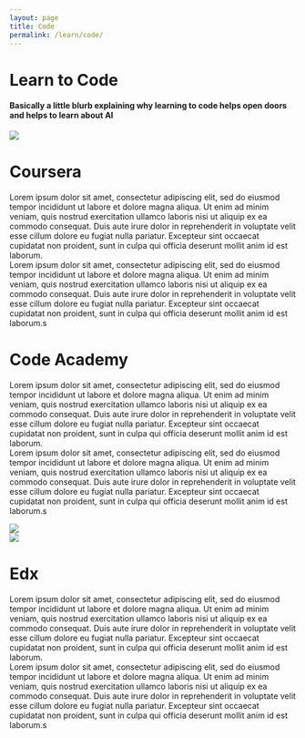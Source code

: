 ```yaml
---
layout: page
title: Code
permalink: /learn/code/
---
```


<div class="intro">
    <div class="intro-text">
        <h1 class="intro-title"><b>Learn to Code</b></h1>
        <h4 class="text-grey">Basically a little blurb explaining why learning to code helps open doors and helps to learn about AI</h4>
    </div>
</div>

<div id="learning-sites">
    <div class="bg-white">
        <div class="row">
            <div class="col image-container">
                <div class="image">
                    <img src="{{site.baseurl}}/assets/img/coursera-logo.jpg">
                </div>
            </div>
            <div class="col text learning-site-info">
                <div class="learning-site-text">
                <h1>Coursera</h1>
                <p>
                    Lorem ipsum dolor sit amet, consectetur adipiscing elit, sed do eiusmod tempor incididunt ut labore
                    et
                    dolore magna
                    aliqua. Ut enim ad minim veniam, quis nostrud exercitation ullamco laboris nisi ut aliquip ex ea
                    commodo
                    consequat. Duis
                    aute irure dolor in reprehenderit in voluptate velit esse cillum dolore eu fugiat nulla pariatur.
                    Excepteur sint
                    occaecat cupidatat non proident, sunt in culpa qui officia deserunt mollit anim id est laborum.
                    <br>
                    Lorem ipsum dolor sit amet, consectetur adipiscing elit, sed do eiusmod tempor incididunt ut labore
                    et
                    dolore magna
                    aliqua. Ut enim ad minim veniam, quis nostrud exercitation ullamco laboris nisi ut aliquip ex ea
                    commodo
                    consequat. Duis
                    aute irure dolor in reprehenderit in voluptate velit esse cillum dolore eu fugiat nulla pariatur.
                    Excepteur sint
                    occaecat cupidatat non proident, sunt in culpa qui officia deserunt mollit anim id est laborum.s
                </p>
            </div>
        </div>
    </div>
</div>

<div class="bg-grey">
    <div class="row">
        <div class="col text learning-site-info">
            <div class="learning-site-text">
                <h1>Code Academy</h1>
                <p>
                    Lorem ipsum dolor sit amet, consectetur adipiscing elit, sed do eiusmod tempor incididunt ut labore
                    et
                    dolore magna
                    aliqua. Ut enim ad minim veniam, quis nostrud exercitation ullamco laboris nisi ut aliquip ex ea
                    commodo
                    consequat. Duis
                    aute irure dolor in reprehenderit in voluptate velit esse cillum dolore eu fugiat nulla pariatur.
                    Excepteur sint
                    occaecat cupidatat non proident, sunt in culpa qui officia deserunt mollit anim id est laborum.
                    <br>
                    Lorem ipsum dolor sit amet, consectetur adipiscing elit, sed do eiusmod tempor incididunt ut labore
                    et
                    dolore magna
                    aliqua. Ut enim ad minim veniam, quis nostrud exercitation ullamco laboris nisi ut aliquip ex ea
                    commodo
                    consequat. Duis
                    aute irure dolor in reprehenderit in voluptate velit esse cillum dolore eu fugiat nulla pariatur.
                    Excepteur sint
                    occaecat cupidatat non proident, sunt in culpa qui officia deserunt mollit anim id est laborum.s
                </p>
            </div>
        </div>
        <div class="col image-container p-5">
            <div class="image">
                <img src="{{site.baseurl}}/assets/img/codeacademy-logo.png">
            </div>
        </div>
    </div>
</div>

<div class="bg-white">
    <div class="row">
    <div class="col image-container p-5">
        <div class="image">
            <img src="{{site.baseurl}}/assets/img/edx-logo.png">
        </div>
    </div>
        <div class="col text learning-site-info">
            <div class="learning-site-text">
            <h1>Edx</h1>
            <p>
                Lorem ipsum dolor sit amet, consectetur adipiscing elit, sed do eiusmod tempor incididunt ut labore
                et
                dolore magna
                aliqua. Ut enim ad minim veniam, quis nostrud exercitation ullamco laboris nisi ut aliquip ex ea
                commodo
                consequat. Duis
                aute irure dolor in reprehenderit in voluptate velit esse cillum dolore eu fugiat nulla pariatur.
                Excepteur sint
                occaecat cupidatat non proident, sunt in culpa qui officia deserunt mollit anim id est laborum.
                <br>
                Lorem ipsum dolor sit amet, consectetur adipiscing elit, sed do eiusmod tempor incididunt ut labore
                et
                dolore magna
                aliqua. Ut enim ad minim veniam, quis nostrud exercitation ullamco laboris nisi ut aliquip ex ea
                commodo
                consequat. Duis
                aute irure dolor in reprehenderit in voluptate velit esse cillum dolore eu fugiat nulla pariatur.
                Excepteur sint
                occaecat cupidatat non proident, sunt in culpa qui officia deserunt mollit anim id est laborum.s
            </p>
            </div>
        </div>
    </div>
</div>